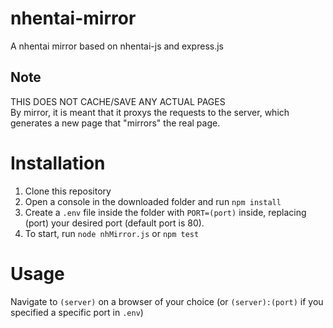 # nhentai-mirror
A nhentai mirror based on nhentai-js and express.js

## Note
THIS DOES NOT CACHE/SAVE ANY ACTUAL PAGES</br>
By mirror, it is meant that it proxys the requests to the server, which generates a new page that "mirrors" the real page.

Installation
=====
1) Clone this repository
2) Open a console in the downloaded folder and run `npm install`
3) Create a `.env` file inside the folder with `PORT=(port)` inside, replacing (port) your desired port (default port is 80).
4) To start, run `node nhMirror.js` or `npm test`

Usage
=====
Navigate to `(server)` on a browser of your choice (or `(server):(port)` if you specified a specific port in `.env`)
